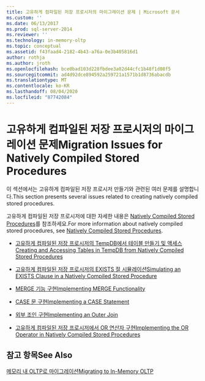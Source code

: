 ```yaml
---
title: 고유하게 컴파일된 저장 프로시저의 마이그레이션 문제 | Microsoft 문서
ms.custom: ''
ms.date: 06/13/2017
ms.prod: sql-server-2014
ms.reviewer: ''
ms.technology: in-memory-oltp
ms.topic: conceptual
ms.assetid: f43faad4-2182-4b43-a76a-0e3b405816d1
author: rothja
ms.author: jroth
ms.openlocfilehash: bce0bad103d228fbdee3a02d44cfc1b48f1d08f5
ms.sourcegitcommit: ad4d92dce894592a259721a1571b1d8736abacdb
ms.translationtype: MT
ms.contentlocale: ko-KR
ms.lasthandoff: 08/04/2020
ms.locfileid: "87742084"
---
```

# <a name="migration-issues-for-natively-compiled-stored-procedures"></a><span data-ttu-id="6dbb9-102">고유하게 컴파일된 저장 프로시저의 마이그레이션 문제</span><span class="sxs-lookup"><span data-stu-id="6dbb9-102">Migration Issues for Natively Compiled Stored Procedures</span></span>
  <span data-ttu-id="6dbb9-103">이 섹션에서는 고유하게 컴파일된 저장 프로시저 만들기와 관련된 여러 문제를 설명합니다.</span><span class="sxs-lookup"><span data-stu-id="6dbb9-103">This section presents several issues related to creating natively compiled stored procedures.</span></span>  
  
 <span data-ttu-id="6dbb9-104">고유하게 컴파일된 저장 프로시저에 대한 자세한 내용은 [Natively Compiled Stored Procedures](natively-compiled-stored-procedures.md)를 참조하세요.</span><span class="sxs-lookup"><span data-stu-id="6dbb9-104">For more information about natively compiled stored procedures, see [Natively Compiled Stored Procedures](natively-compiled-stored-procedures.md).</span></span>  
  
-   [<span data-ttu-id="6dbb9-105">고유하게 컴파일된 저장 프로시저의 TempDB에서 테이블 만들기 및 액세스</span><span class="sxs-lookup"><span data-stu-id="6dbb9-105">Creating and Accessing Tables in TempDB from Natively Compiled Stored Procedures</span></span>](create-and-access-tables-in-tempdb-from-stored-procedures.md)  
  
-   [<span data-ttu-id="6dbb9-106">고유하게 컴파일된 저장 프로시저의 EXISTS 절 시뮬레이션</span><span class="sxs-lookup"><span data-stu-id="6dbb9-106">Simulating an EXISTS Clause in a Natively Compiled Stored Procedure</span></span>](simulating-an-if-while-exists-statement-in-a-natively-compiled-module.md)  
  
-   [<span data-ttu-id="6dbb9-107">MERGE 기능 구현</span><span class="sxs-lookup"><span data-stu-id="6dbb9-107">Implementing MERGE Functionality</span></span>](implementing-merge-functionality-in-a-natively-compiled-stored-procedure.md)  
  
-   [<span data-ttu-id="6dbb9-108">CASE 문 구현</span><span class="sxs-lookup"><span data-stu-id="6dbb9-108">Implementing a CASE Statement</span></span>](implementing-a-case-expression-in-a-natively-compiled-stored-procedure.md)  
  
-   [<span data-ttu-id="6dbb9-109">외부 조인 구현</span><span class="sxs-lookup"><span data-stu-id="6dbb9-109">Implementing an Outer Join</span></span>](implementing-an-outer-join.md)  
  
-   [<span data-ttu-id="6dbb9-110">고유하게 컴파일된 저장 프로시저에서 OR 연산자 구현</span><span class="sxs-lookup"><span data-stu-id="6dbb9-110">Implementing the OR Operator in Natively Compiled Stored Procedures</span></span>](../../database-engine/implementing-the-or-operator-in-natively-compiled-stored-procedures.md)  
  
## <a name="see-also"></a><span data-ttu-id="6dbb9-111">참고 항목</span><span class="sxs-lookup"><span data-stu-id="6dbb9-111">See Also</span></span>  
 [<span data-ttu-id="6dbb9-112">메모리 내 OLTP로 마이그레이션</span><span class="sxs-lookup"><span data-stu-id="6dbb9-112">Migrating to In-Memory OLTP</span></span>](migrating-to-in-memory-oltp.md)  
  
  
